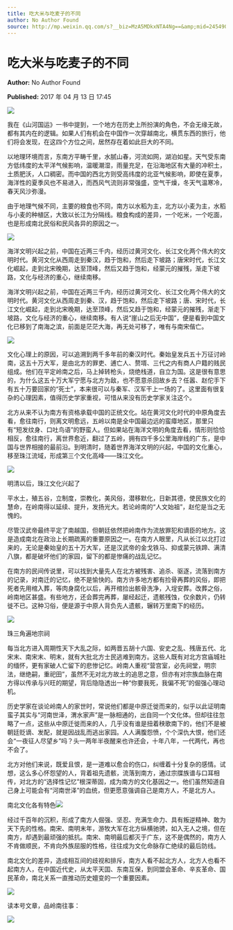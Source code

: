 ```yaml
---
title: 吃大米与吃麦子的不同
author: No Author Found
source: http://mp.weixin.qq.com/s?__biz=MzA5MDkxNTA4Ng==&amp;mid=2454905912&amp;idx=1&amp;sn=ef4aa5ac20a2cab824810d3e6a58a2e4&amp;chksm=87a22c59b0d5a54f8b11eb88a7d81dd981f098360b4b76f77dcfcd2f66a845c757320f6d1f86#rd
---
```


# 吃大米与吃麦子的不同

**Author:** No Author Found

**Published:** 2017 年 04 月 13 日 17:45

![](http://mmbiz.qpic.cn/mmbiz_jpg/PJWG74pLsMY6VjSs8icl92DouG8adAGS0ibIkmicA6dYrXchQel1ic3LTtD572I9r9sbW2tOnBvpibgicAXRcdc4p5aA/0?wx_fmt=jpeg)

我在《山河国运》一书中提到，一个地方在历史上所扮演的角色，不会无缘无故，都有其内在的逻辑。如果人们有机会在中国作一次穿越南北，横贯东西的旅行，他们将会发现，在这四个方位之间，居然存在着如此巨大的不同。

以地理环境而言，东南方平畴千里，水腻山春，河流如网，湖泊如星。天气受东南方低纬度的太平洋气候影响，温暖潮湿，雨量充足，在沿海地区有大量的冲积土，土质肥沃，人口稠密。而中国的西北方则受高纬度的北亚气候影响，即使在夏季，海洋性的夏季风也不易进入，而西风气流则非常强盛，空气干燥，冬天气温寒冷，春天风沙弥漫。

由于地理气候不同，主要的粮食也不同，南方以水稻为主，北方以小麦为主，水稻与小麦的种植区，大致以长江为分隔线。粮食构成的差异，一个吃米，一个吃面，也是形成南北民俗和民风各异的原因之一。

![](http://mmbiz.qpic.cn/mmbiz_jpg/PJWG74pLsMZ88rCb48GofyuVx8Ykh5sFstvn4p0Uynoobdk9x9yFcyVBAvrdUbaIIgybpyMKrMA1phVEed80Fw/0?wx_fmt=jpeg)

海洋文明兴起之前，中国在近两三千内，经历过黄河文化、长江文化两个伟大的文明时代。黄河文化从西周走到秦汉，趋于饱和，然后走下坡路；唐宋时代，长江文化崛起，走到北宋晚期，达至顶峰，然后又趋于饱和，经蒙元的摧残，渐走下坡路，文化与经济的重心，继续南移。

海洋文明兴起之前，中国在近两三千内，经历过黄河文化、长江文化两个伟大的文明时代。黄河文化从西周走到秦、汉，趋于饱和，然后走下坡路；唐、宋时代，长江文化崛起，走到北宋晚期，达至顶峰，然后又趋于饱和，经蒙元的摧残，渐走下坡路，文化与经济的重心，继续南移。有人说“崖山之后无中国”，便是看到中国文化已移到了南海之滨，前面是茫茫大海，再无处可移了，唯有与南宋偕亡。

![](http://mmbiz.qpic.cn/mmbiz_jpg/PJWG74pLsMZ88rCb48GofyuVx8Ykh5sFZCb7N29D3bfPLsH3M8Xb5DrsujZDha1OJkVSNwCIV00E8Mv9RBatVA/0?wx_fmt=jpeg)

文化心理上的原因，可以追溯到两千多年前的秦汉时代。秦始皇发兵五十万征讨岭南，这五十万大军，是由北方的罪吏、逋亡人、赘壻、三代之内有商人户籍的贱民组成。他们在平定岭南之后，马上掉转枪头，烧绝栈道，自立为国。这是很有意思的，为什么这五十万大军宁愿与北方为敌，也不愿意杀回故乡去？任嚣、赵佗手下有五十万要回家的“死士”，本来很可以与秦军、汉军干上一场的了。这里面有很复杂的心理因素，值得历史学家重视，可惜从来没有历史学家关注这个。

北方从来不认为南方有资格承载中国的正统文化。站在黄河文化时代的中原角度去看，愈往南行，则离文明愈远，五岭以南是全中国最边远的蛮瘴地区，那里只有“短发纹身、口吐鸟语”的野蛮人。但如果站在海洋文明的角度去看，情形则恰恰相反，愈往南行，离世界愈近，翻过了五岭，拥有四千多公里海岸线的广东，是中国与世界相接的最前沿。到明清时，随着世界海洋文明的兴起，中国的文化重心，移至珠江流域，形成第三个文化高峰——珠江文化。

![](http://mmbiz.qpic.cn/mmbiz_jpg/PJWG74pLsMZ88rCb48GofyuVx8Ykh5sFZkSQZQ0yRdlGq8RKZrdnIRekhnQVBicfcTnjoW0GQe9Kvngicrpen9eQ/0?wx_fmt=jpeg)

明清以后，珠江文化兴起了

平水土，殖五谷，立制度，崇教化，美风俗，潜移默化，日新其德，使民族文化的慧命，在岭南得以延续、提升，发扬光大。若论岭南的“人文始祖”，赵佗是当之无愧的。

尽管汉武帝最终平定了南越国，但朝廷依然把岭南作为流放罪犯和谪臣的地方。这是造成南北在政治上长期疏离的重要原因之一。在南方人眼里，凡从长江以北打过来的，无论是秦始皇的五十万大军，还是汉武帝的金戈铁马、抑或蒙元铁蹄、满清八旗，都是破坏他们的家园，留下的都是惨痛的战乱记忆。

在南方的民间传说里，可以找到大量先人在北方被残害、追杀、驱逐，流落到南方的记录，对南迁的记忆，绝不是愉快的。南方许多地方都有捡骨再葬的风俗，即把死者先用棺入葬，等肉身腐化以后，再开棺捡出骸骨洗净，入埕安葬。改葬之俗，岭南地区甚盛。有些地方，还会葬完再葬，屡经起迁，遗骸残蚀，仅余数片，仍转徙不已。这种习俗，便是源于中原人背负先人遗骸，辗转万里南下的经历。

![](http://mmbiz.qpic.cn/mmbiz_jpg/PJWG74pLsMZ88rCb48GofyuVx8Ykh5sFH7afxgjxhK7CE7w1uYIcicvLmtekqoMuEYXMkStlVZ16v2cdq3HZ8CQ/0?wx_fmt=jpeg)

珠三角遍地宗祠

每当北方进入周期性天下大乱之际，如两晋五胡十六国、安史之乱、残唐五代、北宋末、南宋末、明末，就有大批北方士民逃难到南方。这些人既有对北方宫庙城社的缅怀，更有家破人亡留下的悲惨记忆。岭南人重视“营宫室，必先祠堂，明宗法，继绝嗣，重祀田”，虽然不无对北方故土的追思之意，但亦有对宗族血脉在南方得以传承与兴旺的期望，背后隐隐透出一种“你要我死，我偏不死”的倔强心理动机。

历史学家在谈论岭南人的家世时，常说他们都是中原迁徙而来的，似乎以此证明南蛮子其实与“河南世泽，渭水家声”是一脉相通的，出自同一个文化体。但却往往忽略了一点，这些从中原迁徙而来的人，几乎没有谁是扭着秧歌南下的，他们不是被朝廷贬谪、发配，就是因战乱而逃出家园。人人满腹怨愤，个个深仇大恨，他们还会“一夜征人尽望乡”吗？头一两年半夜醒来也许还会，十年八年，一代两代，再也不会了。

北方对他们来说，既爱且恨，是一道难以愈合的伤口，纠缠着十分复杂的感情。试想，这么多心怀怨望的人，背着祖先遗骸，流落到南方，通过宗牒族谱与口耳相传，对北方的“选择性记忆”根深蒂固，成为南方的文化基因之一。他们虽然知道自己身上可能会有“河南世泽”的血统，但更愿意强调自己是南方人，不是北方人。

南北文化各有特色![](http://mmbiz.qpic.cn/mmbiz_jpg/PJWG74pLsMZ88rCb48GofyuVx8Ykh5sFHXoicXpSgnJNXNSQByuiccmjNbI8PbtHP431UicrANOYf4Hb9iau00X4HA/0?wx_fmt=jpeg)

经过千百年的沉积，形成了南方人倔强、坚忍、充满生命力、具有叛逆精神、敢为天下先的性格。南宋、南明末年，游牧大军在北方纵横驰骋，如入无人之境，但在南方，却遇到最顽强的抵抗。南宋、南明最后都灭于广东，这不是偶然的，南方人不肯做顺民，不肯向外族屈服的性格，往往成为文化命脉存亡绝续的最后防线。

南北文化的差异，造成相互间的歧视和排斥，南方人看不起北方人，北方人也看不起南方人，在中国近代史，从太平天囯、东南互保，到同盟会革命、辛亥革命、国民革命，南北关系一直推动历史嬗变的一个重要因素。

![](http://mmbiz.qpic.cn/mmbiz_gif/PJWG74pLsMYf2b50xFTbTsibmjv5gNVOxZegUj8mrKtpuzCpBAYnQw9duHfIcNnUzicicnGUSv4EWPSTRAPvV9g3w/0?wx_fmt=gif)

读本号文章，品岭南往事：

![](http://mmbiz.qpic.cn/mmbiz/R9TMIsEQ2a8rKSicdVHKZzLfgwVf3xyfslmcuSZ9rV46rmJMZA8g7947S1HjQetL1ePAAFjlcb3anNybARJlaWQ/640)
